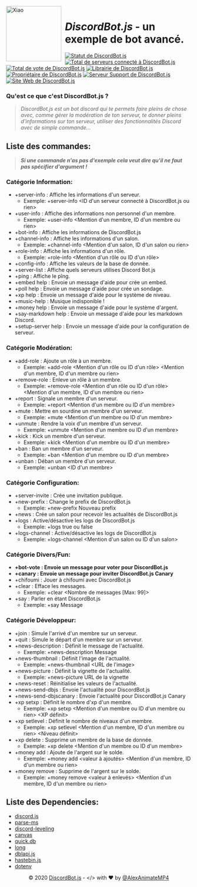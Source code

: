 <img width="150" height="150" align="left" style="float: left; margin: 0 10px 0 0;" alt="Xiao" src="https://cdn.discordapp.com/icons/629960788840546304/a2514920e2623241e17644d8b4f38e3c.png?size=512">

# __*DiscordBot.js*__ - un exemple de bot avancé.
[![Statut de DiscordBot.js](https://top.gg/api/widget/status/629968935709835284.svg?righttextcolor=ffffff)](https://top.gg/bot/629968935709835284)
[![Total de serveurs connecté à DiscordBot.js](https://top.gg/api/widget/servers/629968935709835284.svg?rightcolor=7289da&righttextcolor=ffffff)](https://top.gg/bot/629968935709835284)
[![Total de vote de DiscordBot.js](https://top.gg/api/widget/upvotes/629968935709835284.svg?rightcolor=ff4500&righttextcolor=ffffff)](https://top.gg/bot/629968935709835284/vote)
[![Librairie de  DiscordBot.js](https://top.gg/api/widget/lib/629968935709835284.svg?rightcolor=2196f3&righttextcolor=ffffff)](https://discord.js.org/)
[![Propriétaire de DiscordBot.js](https://top.gg/api/widget/owner/629968935709835284.svg?rightcolor=d6af23&righttextcolor=ffffff)](https://top.gg/user/609174280734900226)
[![Serveur Support de DiscordBot.js](https://img.shields.io/discord/629960788840546304.svg?colorB=7289da&label=DiscordBot.js&logo=Discord&logoColor=fff&style=flat)](https://top.gg/servers/629960788840546304)
[![Site Web de DiscordBot.js](https://img.shields.io/website?down_message=offline&up_message=online&url=https%3A%2F%2Fdiscordbotjs.github.io)](https://discordbotjs.github.io)

### Qu'est ce que c'est DiscordBot.js ?

> *DiscordBot.js est un bot discord qui te permets faire pleins de chose avec, comme gérer la modération de ton serveur, te donner pleins d'informations sur ton serveur, utiliser des fonctionnalités Discord avec de simple commande...*

## Liste des commandes:

> _**Si une commande n'as pas d'exemple cela veut dire qu'il ne faut pas spécifier d'argument !**_

### Catégorie Information:
- +server-info : Affiche les informations d'un serveur.
  - Exemple: +server-info <ID d'un serveur connecté à DiscordBot.js ou rien>
- +user-info : Affiche des informations non personnel d'un membre.
  - Exemple: +user-info <Mention d'un membre, ID d'un membre ou rien>
- +bot-info : Affiche les informations de DiscordBot.js
- +channel-info : Affiche les informations d'un salon.
  - Exemple: +channel-info <Mention d'un salon, ID d'un salon ou rien>
- +role-info : Affiche les informations d'un rôle.
  - Exemple: +role-info <Mention d'un rôle ou ID d'un rôle>
- +config-info : Affiche les valeurs de la base de donnée.
- +server-list : Affiche quels serveurs utilises Discord Bot.js
- +ping : Affiche le pîng.
- +embed help : Envoie un message d'aide pour crée un embed.
- +poll help : Envoie un message d'aide pour crée un sondage.
- +xp help : Envoie un message d'aide pour le système de niveau.
- +music-help : Musique indisponible !
- +money help : Envoie un message d'aide pour le système d'argent.
- +say-markdown help : Envoie un message d'aide pour les markdown Discord.
- +setup-server help : Envoie un message d'aide pour la configuration de serveur.

### Catégorie Modération:
- +add-role : Ajoute un rôle à un membre.
  - Exemple: +add-role <Mention d'un rôle ou ID d'un rôle> <Mention d'un membre, ID d'un membre ou rien>
- +remove-role : Enleve un rôle à un membre.
  - Exemple: +remove-role <Mention d'un rôle ou ID d'un rôle> <Mention d'un membre, ID d'un membre ou rien>
- +report : Signale un membre d'un serveur.
  - Exemple: +report <Mention d'un membre ou ID d'un membre> <Raison>
- +mute : Mettre en sourdine un membre d'un serveur.
  - Exemple: +mute <Mention d'un membre ou ID d'un membre> <Raison>
- +unmute : Rendre la voix d'un membre d'un serveur.
  - Exemple: +unmute <Mention d'un membre ou ID d'un membre> <Raison>
- +kick : Kick un membre d'un serveur.
  - Exemple: +kick <Mention d'un membre ou ID d'un membre> <Raison>
- +ban : Ban un membre d'un serveur.
  - Exemple: +ban <Mention d'un membre ou ID d'un membre> <Raison>
- +unban : Déban un membre d'un serveur.
  - Exemple: +unban <ID d'un membre>

### Catégorie Configuration:
- +server-invite : Crée une invitation publique.
- +new-prefix : Change le prefix de DiscordBot.js
  - Exemple: +new-prefix Nouveau prefix
- +news : Crée un salon pour recevoir les actualités de DiscordBot.js
- +logs : Active/désactive les logs de DiscordBot.js
  - Exemple: +logs true ou false
- +logs-channel : Active/désactive les logs de DiscordBot.js
  - Exemple: +logs-channel <Mention d'un salon ou ID d'un salon>

### Catégorie Divers/Fun:
- **+bot-vote : Envoie un message pour voter pour DiscordBot.js**
- **+canary : Envoie un message pour inviter DiscordBot.js Canary**
- +chifoumi : Jouer à chifoumi avec DiscordBot.js
- +clear : Efface les messages.
  - Exemple: +clear <Nombre de messages [Max: 99]>
- +say : Parler en étant DiscordBot.js
  - Exemple: +say Message

### Catégorie Développeur:
- +join : Simule l'arrivé d'un membre sur un serveur.
- +quit : Simule le départ d'un membre sur un serveur.
- +news-description : Définit le message de l'actualité.
  - Exemple: +news-description Message
- +news-thumbnail : Définit l'image de l'actualité.
  - Exemple: +news-thumbnail <URL de l'image>
- +news-picture : Définit la vignette de l'actualité.
  - Exemple: +news-picture URL de la vignette
- +news-reset : Réinitialise les valeurs de l'actualité.
- +news-send-dbjs : Envoie l'actualité pour DiscordBot.js
- +news-send-dbjscanary : Envoie l'actualité pour DiscordBot.js Canary
- +xp setxp : Définit le nombre d'xp d'un membre.
  - Exemple: +xp setxp <Mention d'un membre ou ID d'un membre ou rien> <XP définit>
- +xp setlevel : Définit le nombre de niveaux d'un membre.
  - Exemple: +xp setlevel <Mention d'un membre, ID d'un membre ou rien> <Niveau définit>
- +xp delete : Supprime un membre de la base de donnée.
  - Exemple: +xp delete <Mention d'un membre ou ID d'un membre>
- +money add : Ajoute de l'argent sur le solde.
  - Exemple: +money add <valeur à ajoutés> <Mention d'un membre, ID d'un membre ou rien>
- +money remove : Supprime de l'argent sur le solde.
  - Exemple: +money remove <valeur à enlevés> <Mention d'un membre, ID d'un membre ou rien>

## Liste des Dependencies:

- [discord.js](https://www.npmjs.com/package/discord.js)<br>
- [parse-ms](https://www.npmjs.com/package/parse-ms)<br>
- [discord-leveling](https://www.npmjs.com/package/discord-leveling)<br>
- [canvas](https://www.npmjs.com/package/canvas)<br>
- [quick.db](https://www.npmjs.com/package/quick.db)<br>
- [long](https://www.npmjs.com/package/long)<br>
- [dblapi.js](https://www.npmjs.com/package/dblapi.js)<br>
- [hastebin.js](https://www.npmjs.com/package/hastebin.js)<br>
- [dotenv](https://www.npmjs.com/package/dotenv)<br>

<p align="center">© 2020 <a href="https://github.com/DiscordBotJs/DiscordBot.js">DiscordBot.js</a> - &lt;/&gt; with ❤ by <a href="https://github.com/AlexAnimateMP4">@AlexAnimateMP4</a></p>
